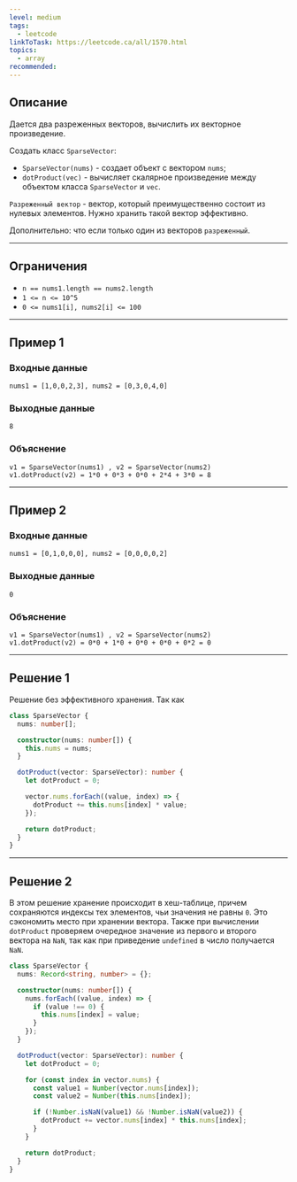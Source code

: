 ```yaml
---
level: medium
tags:
  - leetcode
linkToTask: https://leetcode.ca/all/1570.html
topics:
  - array
recommended:
---
```

## Описание

Дается два разреженных векторов, вычислить их векторное произведение.

Создать класс `SparseVector`:
- `SparseVector(nums)` - создает объект с вектором `nums`;
- `dotProduct(vec)` - вычисляет скалярное произведение между объектом класса `SparseVector` и `vec`.

`Разреженный вектор` - вектор, который преимущественно состоит из нулевых элементов. Нужно хранить такой вектор эффективно.

Дополнительно: что если только один из векторов `разреженный`.

---
## Ограничения

- `n == nums1.length == nums2.length`
- `1 <= n <= 10^5`
- `0 <= nums1[i], nums2[i] <= 100`

---
## Пример 1

### Входные данные

```
nums1 = [1,0,0,2,3], nums2 = [0,3,0,4,0]
```
### Выходные данные

```
8
```
### Объяснение

```
v1 = SparseVector(nums1) , v2 = SparseVector(nums2)
v1.dotProduct(v2) = 1*0 + 0*3 + 0*0 + 2*4 + 3*0 = 8
```

---
## Пример 2

### Входные данные

```
nums1 = [0,1,0,0,0], nums2 = [0,0,0,0,2]
```
### Выходные данные

```
0
```
### Объяснение

```
v1 = SparseVector(nums1) , v2 = SparseVector(nums2)
v1.dotProduct(v2) = 0*0 + 1*0 + 0*0 + 0*0 + 0*2 = 0
```

---
## Решение 1

Решение без эффективного хранения. Так как 

```typescript
class SparseVector {
  nums: number[];

  constructor(nums: number[]) {
    this.nums = nums;
  }

  dotProduct(vector: SparseVector): number {
    let dotProduct = 0;

    vector.nums.forEach((value, index) => {
      dotProduct += this.nums[index] * value;
    });

    return dotProduct;
  }
}
```

---
## Решение 2

В этом решение хранение происходит в хеш-таблице, причем сохраняются индексы тех элементов, чьи значения не равны `0`. Это сэкономить место при хранении вектора. Также при вычислении `dotProduct` проверяем очередное значение из первого и второго вектора на `NaN`, так как при приведение `undefined` в число получается `NaN`.

```typescript
class SparseVector {
  nums: Record<string, number> = {};

  constructor(nums: number[]) {
    nums.forEach((value, index) => {
      if (value !== 0) {
        this.nums[index] = value;
      }
    });
  }

  dotProduct(vector: SparseVector): number {
    let dotProduct = 0;

    for (const index in vector.nums) {
      const value1 = Number(vector.nums[index]);
      const value2 = Number(this.nums[index]);

      if (!Number.isNaN(value1) && !Number.isNaN(value2)) {
        dotProduct += vector.nums[index] * this.nums[index];
      }
    }

    return dotProduct;
  }
}
```